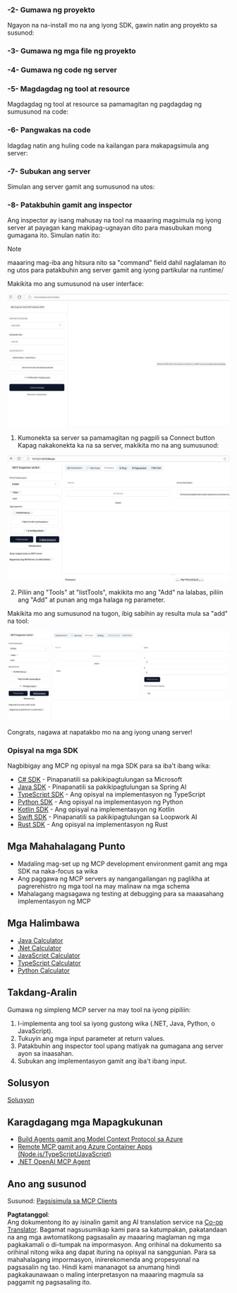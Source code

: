 <!--
CO_OP_TRANSLATOR_METADATA:
{
  "original_hash": "d90651bcd1df019768921d531653638a",
  "translation_date": "2025-06-13T00:39:55+00:00",
  "source_file": "03-GettingStarted/01-first-server/README.md",
  "language_code": "tl"
}
-->
### -2- Gumawa ng proyekto

Ngayon na na-install mo na ang iyong SDK, gawin natin ang proyekto sa susunod:

### -3- Gumawa ng mga file ng proyekto

### -4- Gumawa ng code ng server

### -5- Magdagdag ng tool at resource

Magdagdag ng tool at resource sa pamamagitan ng pagdagdag ng sumusunod na code:

### -6- Pangwakas na code

Idagdag natin ang huling code na kailangan para makapagsimula ang server:

### -7- Subukan ang server

Simulan ang server gamit ang sumusunod na utos:

### -8- Patakbuhin gamit ang inspector

Ang inspector ay isang mahusay na tool na maaaring magsimula ng iyong server at payagan kang makipag-ugnayan dito para masubukan mong gumagana ito. Simulan natin ito:

> [!NOTE]
> maaaring mag-iba ang hitsura nito sa "command" field dahil naglalaman ito ng utos para patakbuhin ang server gamit ang iyong partikular na runtime/

Makikita mo ang sumusunod na user interface:

![Connect](../../../../translated_images/connect.141db0b2bd05f096fb1dd91273771fd8b2469d6507656c3b0c9df4b3c5473929.tl.png)

1. Kumonekta sa server sa pamamagitan ng pagpili sa Connect button  
  Kapag nakakonekta ka na sa server, makikita mo na ang sumusunod:

  ![Connected](../../../../translated_images/connected.73d1e042c24075d386cacdd4ee7cd748c16364c277d814e646ff2f7b5eefde85.tl.png)

2. Piliin ang "Tools" at "listTools", makikita mo ang "Add" na lalabas, piliin ang "Add" at punan ang mga halaga ng parameter.

  Makikita mo ang sumusunod na tugon, ibig sabihin ay resulta mula sa "add" na tool:

  ![Result of running add](../../../../translated_images/ran-tool.a5a6ee878c1369ec1e379b81053395252a441799dbf23416c36ddf288faf8249.tl.png)

Congrats, nagawa at napatakbo mo na ang iyong unang server!

### Opisyal na mga SDK

Nagbibigay ang MCP ng opisyal na mga SDK para sa iba't ibang wika:
- [C# SDK](https://github.com/modelcontextprotocol/csharp-sdk) - Pinapanatili sa pakikipagtulungan sa Microsoft
- [Java SDK](https://github.com/modelcontextprotocol/java-sdk) - Pinapanatili sa pakikipagtulungan sa Spring AI
- [TypeScript SDK](https://github.com/modelcontextprotocol/typescript-sdk) - Ang opisyal na implementasyon ng TypeScript
- [Python SDK](https://github.com/modelcontextprotocol/python-sdk) - Ang opisyal na implementasyon ng Python
- [Kotlin SDK](https://github.com/modelcontextprotocol/kotlin-sdk) - Ang opisyal na implementasyon ng Kotlin
- [Swift SDK](https://github.com/modelcontextprotocol/swift-sdk) - Pinapanatili sa pakikipagtulungan sa Loopwork AI
- [Rust SDK](https://github.com/modelcontextprotocol/rust-sdk) - Ang opisyal na implementasyon ng Rust

## Mga Mahahalagang Punto

- Madaling mag-set up ng MCP development environment gamit ang mga SDK na naka-focus sa wika
- Ang paggawa ng MCP servers ay nangangailangan ng paglikha at pagrerehistro ng mga tool na may malinaw na mga schema
- Mahalagang magsagawa ng testing at debugging para sa maaasahang implementasyon ng MCP

## Mga Halimbawa

- [Java Calculator](../samples/java/calculator/README.md)
- [.Net Calculator](../../../../03-GettingStarted/samples/csharp)
- [JavaScript Calculator](../samples/javascript/README.md)
- [TypeScript Calculator](../samples/typescript/README.md)
- [Python Calculator](../../../../03-GettingStarted/samples/python)

## Takdang-Aralin

Gumawa ng simpleng MCP server na may tool na iyong pipiliin:
1. I-implementa ang tool sa iyong gustong wika (.NET, Java, Python, o JavaScript).
2. Tukuyin ang mga input parameter at return values.
3. Patakbuhin ang inspector tool upang matiyak na gumagana ang server ayon sa inaasahan.
4. Subukan ang implementasyon gamit ang iba't ibang input.

## Solusyon

[Solusyon](./solution/README.md)

## Karagdagang mga Mapagkukunan

- [Build Agents gamit ang Model Context Protocol sa Azure](https://learn.microsoft.com/azure/developer/ai/intro-agents-mcp)
- [Remote MCP gamit ang Azure Container Apps (Node.js/TypeScript/JavaScript)](https://learn.microsoft.com/samples/azure-samples/mcp-container-ts/mcp-container-ts/)
- [.NET OpenAI MCP Agent](https://learn.microsoft.com/samples/azure-samples/openai-mcp-agent-dotnet/openai-mcp-agent-dotnet/)

## Ano ang susunod

Susunod: [Pagsisimula sa MCP Clients](/03-GettingStarted/02-client/README.md)

**Pagtatanggol**:  
Ang dokumentong ito ay isinalin gamit ang AI translation service na [Co-op Translator](https://github.com/Azure/co-op-translator). Bagamat nagsusumikap kami para sa katumpakan, pakatandaan na ang mga awtomatikong pagsasalin ay maaaring maglaman ng mga pagkakamali o di-tumpak na impormasyon. Ang orihinal na dokumento sa orihinal nitong wika ang dapat ituring na opisyal na sanggunian. Para sa mahahalagang impormasyon, inirerekomenda ang propesyonal na pagsasalin ng tao. Hindi kami mananagot sa anumang hindi pagkakaunawaan o maling interpretasyon na maaaring magmula sa paggamit ng pagsasaling ito.
